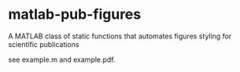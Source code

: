 matlab-pub-figures
==================

A MATLAB class of static functions that automates figures styling for scientific publications

see example.m and example.pdf.

